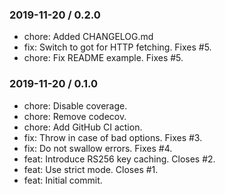 ### 2019-11-20 / 0.2.0

* chore: Added CHANGELOG.md
* fix: Switch to got for HTTP fetching. Fixes #5.
* chore: Fix README example. Fixes #5.

### 2019-11-20 / 0.1.0

- chore: Disable coverage.
- chore: Remove codecov.
- chore: Add GitHub CI action.
- fix: Throw in case of bad options. Fixes #3.
- fix: Do not swallow errors. Fixes #4.
- feat: Introduce RS256 key caching. Closes #2.
- feat: Use strict mode. Closes #1.
- feat: Initial commit.
